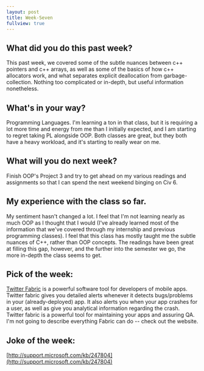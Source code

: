 ```yaml
---
layout: post
title: Week-Seven
fullview: true
---
```


## What did you do this past week?
This past week, we covered some of the subtle nuances between c++ pointers and c++ arrays, as well as some of the basics of how c++ allocators work, and what separates explicit deallocation from garbage-collection. Nothing too complicated or in-depth, but useful information nonetheless.

## What's in your way?
Programming Languages. I'm learning a ton in that class, but it is requiring a lot more time and energy from me than I initially expected, and I am starting to regret taking PL alongside OOP. Both classes are great, but they both have a heavy workload, and it's starting to really wear on me.

## What will you do next week?
Finish OOP's Project 3 and try to get ahead on my various readings and assignments so that I can spend the next weekend binging on Civ 6.

## My experience with the class so far.
My sentiment hasn't changed a lot.  I feel that I'm not learning nearly as much OOP as I thought that I would (I've already learned most of the information that we've covered through my internship and previous programming classes). I feel that this class has mostly taught me the subtle nuances of C++, rather than OOP concepts. The readings have been great at filling this gap, however, and the further into the semester we go, the more in-depth the class seems to get.

## Pick of the week:
[Twitter Fabric](https://get.fabric.io/) is a powerful software tool for developers of mobile apps. Twitter fabric gives you detailed alerts whenever it detects bugs/problems in your (already-deployed) app. It also alerts you when your app crashes for a user, as well as give you analytical information regarding the crash. Twitter fabric is a powerful tool for maintaining your apps and assuring QA. I'm not going to describe everything Fabric can do -- check out the website.

## Joke of the week:
[http://support.microsoft.com/kb/247804](http://support.microsoft.com/kb/247804)
